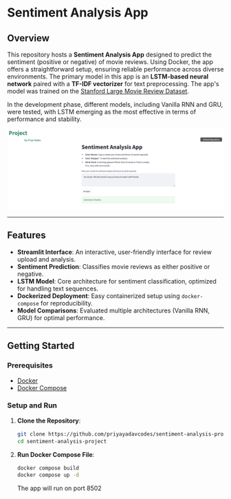 # Sentiment Analysis App

## Overview

This repository hosts a **Sentiment Analysis App** designed to predict the sentiment (positive or negative) of movie reviews. Using Docker, the app offers a straightforward setup, ensuring reliable performance across diverse environments. The primary model in this app is an **LSTM-based neural network** paired with a **TF-IDF vectorizer** for text preprocessing. The app's model was trained on the [Stanford Large Movie Review Dataset](http://ai.stanford.edu/~amaas/data/sentiment/aclImdb_v1.tar.gz).

In the development phase, different models, including Vanilla RNN and GRU, were tested, with LSTM emerging as the most effective in terms of performance and stability.

![app-snapshot](imgs/app-snapshot.png)

---

## Features

- **Streamlit Interface**: An interactive, user-friendly interface for review upload and analysis.
- **Sentiment Prediction**: Classifies movie reviews as either positive or negative.
- **LSTM Model**: Core architecture for sentiment classification, optimized for handling text sequences.
- **Dockerized Deployment**: Easy containerized setup using `docker-compose` for reproducibility.
- **Model Comparisons**: Evaluated multiple architectures (Vanilla RNN, GRU) for optimal performance.

---

## Getting Started

### Prerequisites

- [Docker](https://docs.docker.com/get-docker/)
- [Docker Compose](https://docs.docker.com/compose/install/)

### Setup and Run

1. **Clone the Repository**:

   ```bash
   git clone https://github.com/priyayadavcodes/sentiment-analysis-project.git
   cd sentiment-analysis-project
   ```

2. **Run Docker Compose File**:

   ```bash
   docker compose build
   docker compose up -d
   ```
   The app will run on port 8502